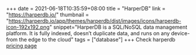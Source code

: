 +++
date = 2021-06-18T10:35:59+08:00
title = "HarperDB"
link = "https://harperdb.io/"
thumbnail = "https://harperdb.io/app/themes/harperdb/dist/images/icons/harperdb-icon-192x192.png"
snippet="HarperDB is a SQL/NoSQL data management platform. It is fully indexed, doesn’t duplicate data, and runs on any device- from the edge to the cloud"
tags = ["database"]
+++
Check harperdb [pricing page](https://harperdb.io/pricing/)